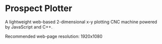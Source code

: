 # Prospect Plotter

A lightweight web-based 2-dimensional x-y plotting CNC machine powered by JavaScript and C++.

Recommended web-page resolution: 1920x1080
